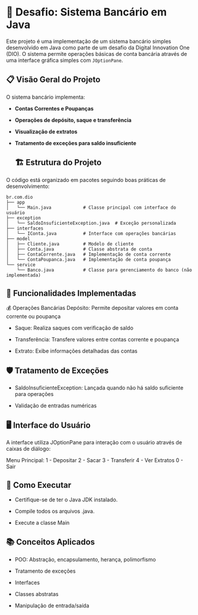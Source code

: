 # 🏦 Desafio: Sistema Bancário em Java

Este projeto é uma implementação de um sistema bancário simples desenvolvido em Java como parte de um desafio da Digital Innovation One (DIO). O sistema permite operações básicas de conta bancária através de uma interface gráfica simples com `JOptionPane`.

## 📋 Visão Geral do Projeto

O sistema bancário implementa:

- **Contas Correntes e Poupanças**
- **Operações de depósito, saque e transferência**
- **Visualização de extratos**
- **Tratamento de exceções para saldo insuficiente**

  ## 🏗️ Estrutura do Projeto

O código está organizado em pacotes seguindo boas práticas de desenvolvimento:

```text
br.com.dio
├── app
│   └── Main.java            # Classe principal com interface do usuário
├── exception
│   └── SaldoInsuficienteException.java  # Exceção personalizada
├── interfaces
│   └── IConta.java          # Interface com operações bancárias
├── model
│   ├── Cliente.java         # Modelo de cliente
│   ├── Conta.java           # Classe abstrata de conta
│   ├── ContaCorrente.java   # Implementação de conta corrente
│   └── ContaPoupanca.java   # Implementação de conta poupança
└── service
    └── Banco.java           # Classe para gerenciamento do banco (não implementada)
```

 ## 🎯 Funcionalidades Implementadas

💰 Operações Bancárias
Depósito: Permite depositar valores em conta corrente ou poupança

- Saque: Realiza saques com verificação de saldo

- Transferência: Transfere valores entre contas corrente e poupança

- Extrato: Exibe informações detalhadas das contas

 ## 🛡️ Tratamento de Exceções
- SaldoInsuficienteException: Lançada quando não há saldo suficiente para operações

- Validação de entradas numéricas

## 🖥️ Interface do Usuário
A interface utiliza JOptionPane para interação com o usuário através de caixas de diálogo:

Menu Principal:
1 - Depositar
2 - Sacar
3 - Transferir
4 - Ver Extratos
0 - Sair

## 🧩 Como Executar
 - Certifique-se de ter o Java JDK instalado.

 - Compile todos os arquivos .java.

 - Execute a classe Main

## 📚 Conceitos Aplicados
- POO: Abstração, encapsulamento, herança, polimorfismo

- Tratamento de exceções

- Interfaces

- Classes abstratas

- Manipulação de entrada/saída
